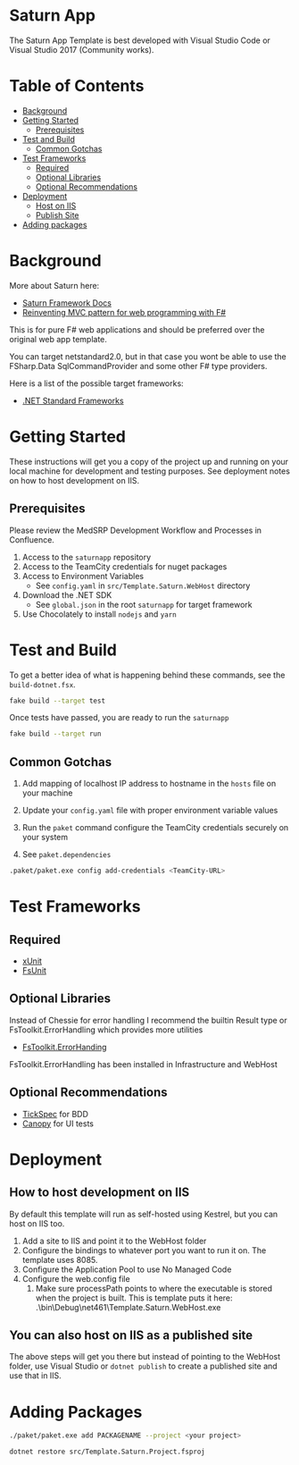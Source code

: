 # Saturn App

The Saturn App Template is best developed with Visual Studio Code or Visual Studio 2017 (Community works).

# Table of Contents

* [Background](#Background)
* [Getting Started](#Getting-Started)
    * [Prerequisites](##Prerequisites)
* [Test and Build](#Test-and-Build)
    * [Common Gotchas](##Common-Gotchas)
* [Test Frameworks](#Test-Frameworks)
    * [Required](##Required)
    * [Optional Libraries](##Optional-Libraries)
    * [Optional Recommendations](##Optional-Recommendations)
* [Deployment](#Deployment)
    * [Host on IIS](##How-to-host-development-on-IIS)
    * [Publish Site](##You-can-also-host-on-IIS-as-a-published-site)
* [Adding packages](#Adding-Packages)

# Background

More about Saturn here:

* [Saturn Framework Docs](https://saturnframework.org/docs/)
* [Reinventing MVC pattern for web programming with F#](http://kcieslak.io/Reinventing-MVC-for-web-programming-with-F)

This is for pure F# web applications and should be preferred over the original web app template.

You can target netstandard2.0, but in that case you wont be able to use the FSharp.Data SqlCommandProvider and some other F# type providers.

Here is a list of the possible target frameworks:

* [.NET Standard Frameworks](https://docs.microsoft.com/en-us/dotnet/standard/frameworks)

# Getting Started

These instructions will get you a copy of the project up and running on your local machine for development and testing purposes. See deployment notes on how to host development on IIS.

## Prerequisites

Please review the MedSRP Development Workflow and Processes in Confluence.
1. Access to the `saturnapp` repository
2. Access to the TeamCity credentials for nuget packages
3. Access to Environment Variables
    * See `config.yaml` in `src/Template.Saturn.WebHost` directory
4. Download the .NET SDK
    * See `global.json` in the root `saturnapp` for target framework
5. Use Chocolately to install `nodejs` and `yarn`

# Test and Build
To get a better idea of what is happening behind these commands, see the `build-dotnet.fsx`.
```bash
fake build --target test
```
Once tests have passed, you are ready to run the `saturnapp`

```bash
fake build --target run
```

## Common Gotchas
1. Add mapping of localhost IP address to hostname in the `hosts` file on your machine

2. Update your `config.yaml` file with proper environment variable values

3. Run the `paket` command configure the TeamCity credentials securely on your system
4. See `paket.dependencies`
```bash
.paket/paket.exe config add-credentials <TeamCity-URL>
```

# Test Frameworks

## Required

* [xUnit](https://xunit.github.io/)
* [FsUnit](https://fsprojects.github.io/FsUnit/)

## Optional Libraries

Instead of Chessie for error handling I recommend the builtin Result type or FsToolkit.ErrorHandling which provides more utilities

* [FsToolkit.ErrorHanding](https://demystifyfp.gitbook.io/fstoolkit-errorhandling/)

FsToolkit.ErrorHandling has been installed in Infrastructure and WebHost

## Optional Recommendations

* [TickSpec](https://github.com/fsprojects/TickSpec) for BDD
* [Canopy](https://lefthandedgoat.github.io/canopy/) for UI tests 

# Deployment

## How to host development on IIS
By default this template will run as self-hosted using Kestrel, but you can host on IIS too.

1) Add a site to IIS and point it to the WebHost folder
2) Configure the bindings to whatever port you want to run it on. The template uses 8085.
3) Configure the Application Pool to use No Managed Code
4) Configure the web.config file
	1) Make sure processPath points to where the executable is stored when the project is built. This is template puts it here: .\bin\Debug\net461\Template.Saturn.WebHost.exe

## You can also host on IIS as a published site

The above steps will get you there but instead of pointing to the WebHost folder, use Visual Studio or `dotnet publish` to create a published site and use that in IIS.

# Adding Packages

```bash
./paket/paket.exe add PACKAGENAME --project <your project>
```
```bash
dotnet restore src/Template.Saturn.Project.fsproj
```
